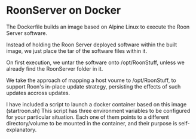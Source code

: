 # RoonServer on Docker

The Dockerfile builds an image based on Alpine Linux to execute the Roon Server software.

Instead of holding the Roon Server deployed software within the built image, we just place the tar of
the software files within it.

On first execution, we untar the software onto /opt/RoonStuff, unless we already find the RoonServer folder in it.

We take the approach of mapping a host voume to /opt/RoonStuff, to support Roon's in-place update strategy, 
persisting the effects of such updates accross updates.

I have included a script to launch a docker container based on this image (startroon.sh)
This script has three environment variables to be configured for your particular situation.
Each one of them points to a different directory/volume to be mounted in the container, and their purpose is self-explanatory.
